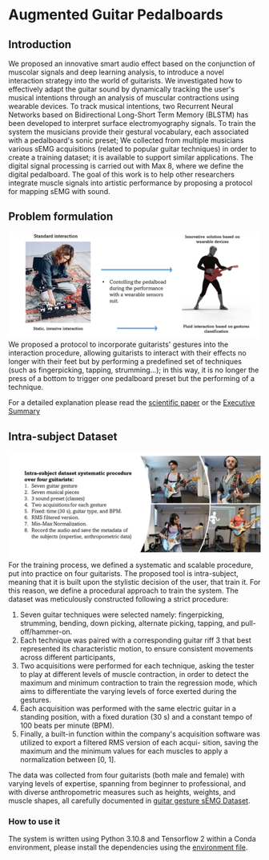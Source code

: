 #  Augmented Guitar Pedalboards
## Introduction 
We proposed an innovative smart audio effect based on the conjunction of muscolar signals and deep learning analysis,  to introduce a novel interaction strategy into the world of guitarists. We investigated how to effectively adapt the guitar sound by dynamically tracking the user's musical intentions through an analysis of muscular contractions using wearable devices. To track musical intentions,  two Recurrent Neural Networks based on Bidirectional Long-Short Term Memory (BLSTM)  has been developed to interpret surface electromyography signals.  To train the system the  musicians  provide  their  gestural  vocabulary, each  associated with a pedalboard's sonic preset; We collected from multiple  musicians various sEMG acquisitions  (related to  popular  guitar  techniques) in order  to create  a training dataset; it is available to support similar applications. The  digital  signal processing is carried  out with Max 8, where we define the digital pedalboard. The goal of this  work is to help other researchers integrate muscle signals into artistic performance by proposing a protocol for mapping sEMG with sound.

## Problem formulation 
![Probem formulation](/introductiveImages/problemFormulation.png)
We proposed a protocol to incorporate guitarists' gestures into the interaction procedure, allowing guitarists to interact with their effects no longer with their feet but by performing a predefined set of techniques (such as fingerpicking, tapping, strumming...); in this way, it is no longer the press of a bottom to trigger one pedalboard preset but the performing of a technique. 

For a detailed explanation please read the [scientific paper](/article/Thesis___DavideLionetti.pdf) or the [Executive Summary](/article/Executive_Summary_DavideLionetti.pdf)
## Intra-subject Dataset
![Dataset Creation](/introductiveImages/dataset__creation.png)
For the training process, we defined a systematic and scalable procedure, put into practice on four guitarists.
The proposed  tool is intra-subject, meaning  that it is built  upon the stylistic  decision of the user, that train  it. For this reason, we define a procedural approach to train  the system.  The dataset was meticulously  constructed following a strict  procedure:

1.  Seven guitar  techniques  were selected namely:  fingerpicking, strumming, bending, down picking, alternate picking, tapping,  and pull-off/hammer-on.
2.  Each  technique  was  paired  with  a  corresponding   guitar  riff 3   that best  represented its  characteristic
motion,  to ensure consistent movements  across different participants,
3.  Two acquisitions  were performed  for each technique, asking the tester  to play at different levels of muscle contraction, in order  to  detect  the  maximum  and  minimum  contraction to  train  the  regression  mode, which aims to differentiate the varying  levels of force exerted  during  the gestures.
4.  Each acquisition  was performed  with the same electric guitar  in a standing  position,  with a fixed duration
(30 s) and a constant tempo  of 100 beats  per minute  (BPM).
5.  Finally,  a built-in  function  within the company's acquisition software was utilized to export  a filtered RMS version of each acqui- sition,  saving the maximum  and the minimum  values for each muscles to apply  a normalization between [0, 1].

The data was collected from four guitarists (both  male and female) with varying levels of expertise,  spanning from beginner  to professional,  and  with  diverse anthropometric measures  such as heights,  weights,  and  muscle shapes, all carefully documented in [guitar gesture sEMG Dataset](https://github.com/EllDy96/Augmented-Guitar-Pedalboard/tree/main/dataset).

### How to use it
The system is written using Python 3.10.8 and Tensorflow 2 within a Conda environment, please install the dependencies using the [environment file](/anacondaRequirements/environment.yml).

